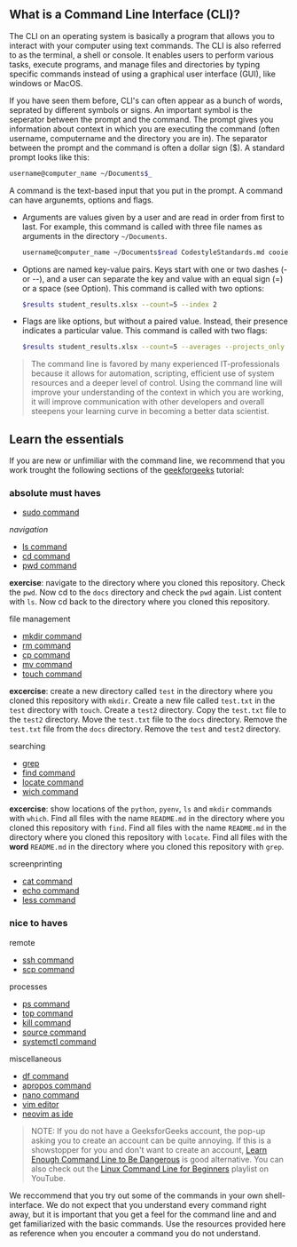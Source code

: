 ## What is a Command Line Interface (CLI)?

The CLI on an operating system is basically a program that allows you to interact with your computer using text commands. The CLI is also referred to as the terminal, a shell or console. It enables users to perform various tasks, execute programs, and manage files and directories by typing specific commands instead of using a graphical user interface (GUI), like windows or MacOS.

If you have seen them before, CLI's can often appear as a bunch of words, seprated by different symbols or signs. An important symbol is the seperator between the prompt and the command. The prompt gives you information about context in which you are executing the command (often username, computername and the directory you are in). The separator between the prompt and the command is often a dollar sign ($). A standard prompt looks like this:

```bash
username@computer_name ~/Documents$_
```

A command is the text-based input that you put in the prompt. A command can have argunemts, options and flags.

- Arguments are values given by a user and are read in order from first to
  last. For example, this command is called with three file names as arguments in the directory `~/Documents`.

  ```bash
  username@computer_name ~/Documents$read CodestyleStandards.md cooiecutter.md depencencies.md
  ```

- Options are named key-value pairs. Keys start with one or two dashes (- or --), and a user can separate the key and value with an equal sign (=) or a space (see Option). This command is called with two options:

  ```bash
  $results student_results.xlsx --count=5 --index 2
  ```

- Flags are like options, but without a paired value. Instead, their presence indicates a particular value. This command is called with two flags:

  ```bash
  $results student_results.xlsx --count=5 --averages --projects_only
  ```

> The command line is favored by many experienced IT-professionals because it allows for automation, scripting, efficient use of system resources and a deeper level of control. Using the command line will improve your understanding of the context in which you are working, it will improve communication with other developers and overall steepens your learning curve in becoming a better data scientist.

## Learn the essentials

If you are new or unfimiliar with the command line, we recommend that you work trought the following sections of the [geekforgeeks](https://www.geeksforgeeks.org/linux-commands/) tutorial:

### absolute must haves

- [sudo command](https://www.geeksforgeeks.org/sudo-command-in-linux-with-examples/)

*navigation*

- [ls command](https://www.geeksforgeeks.org/ls-command-in-linux/)
- [cd command](https://www.geeksforgeeks.org/cd-command-in-linux-with-examples/)
- [pwd command](https://www.geeksforgeeks.org/pwd-command-in-linux-with-examples/)

**exercise**: navigate to the directory where you cloned this repository. Check the `pwd`. Now cd to the `docs` directory and check the `pwd` again. List content with `ls`. Now cd back to the directory where you cloned this repository.

file management

- [mkdir command](https://www.geeksforgeeks.org/mkdir-command-in-linux-with-examples/)
- [rm command](https://www.geeksforgeeks.org/rm-command-linux-examples)
- [cp command](https://www.geeksforgeeks.org/cp-command-linux-examples/)
- [mv command](https://www.geeksforgeeks.org/mv-command-linux-examples/)
- [touch command](https://www.geeksforgeeks.org/touch-command-in-linux-with-examples/)

**excercise**: create a new directory called `test` in the directory where you cloned this repository with `mkdir`. Create a new file called `test.txt` in the `test` directory with `touch`. Create a `test2` directory. Copy the `test.txt` file to the `test2` directory. Move the `test.txt` file to the `docs` directory. Remove the `test.txt` file from the `docs` directory. Remove the `test` and `test2` directory.

searching

- [grep](https://www.geeksforgeeks.org/grep-command-in-unixlinux/)
- [find command](https://www.geeksforgeeks.org/find-command-in-linux-with-examples/)
- [locate command](https://www.geeksforgeeks.org/locate-command-in-linux-with-examples/?ref=lbp)
- [wich command](https://www.geeksforgeeks.org/which-command-in-linux-with-examples/)

**excercise**: show locations of the `python`, `pyenv`, `ls` and `mkdir` commands with `which`. Find all files with the name `README.md` in the directory where you cloned this repository with `find`. Find all files with the name `README.md` in the directory where you cloned this repository with `locate`. Find all files with the **word** `README.md` in the directory where you cloned this repository with `grep`.

screenprinting

- [cat command](https://www.geeksforgeeks.org/cat-command-in-linux-with-examples/)
- [echo command](https://www.geeksforgeeks.org/echo-command-in-linux-with-examples/)
- [less command](https://www.geeksforgeeks.org/less-command-linux-examples/)

### nice to haves

remote

- [ssh command](https://www.geeksforgeeks.org/ssh-command-in-linux-with-examples/)
- [scp command](https://www.geeksforgeeks.org/scp-command-in-linux-with-examples/)

processes

- [ps command](https://www.geeksforgeeks.org/ps-command-in-linux-with-examples/)
- [top command](https://www.geeksforgeeks.org/top-command-in-linux-with-examples/)
- [kill command](https://www.geeksforgeeks.org/kill-command-in-linux-with-examples/)
- [source command](https://www.geeksforgeeks.org/source-command-in-linux-with-examples/)
- [systemctl command](https://www.geeksforgeeks.org/start-stop-restart-services-using-systemctl-in-linux/)

miscellaneous

- [df command](https://www.geeksforgeeks.org/df-command-in-linux-with-examples/)
- [apropos command](https://www.geeksforgeeks.org/apropos-command-in-linux-with-examples/)
- [nano command](https://www.geeksforgeeks.org/nano-text-editor-in-linux/)
- [vim editor](https://www.geeksforgeeks.org/nano-vs-vim-editor-whats-the-difference-between-nano-and-vim-editors/)
- [neovim as ide](https://www.youtube.com/watch?v=stqUbv-5u2s)

> NOTE: If you do not have a GeeksforGeeks account, the pop-up asking you to create an account can be quite annoying. If this is a showstopper for you and don't want to create an account, [Learn Enough Command Line to Be Dangerous](https://www.learnenough.com/command-line-tutorial) is good alternative. You can also check out the [Linux Command Line for Beginners](https://www.youtube.com/playlist?list=PLS1QulWo1RIb9WVQGJ_vh-RQusbZgO_As) playlist on YouTube.

We reccommend that you try out some of the commands in your own shell-interface. We do not expect that you understand every command right away, but it is important that you get a feel for the command line and and get familiarized with the basic commands. Use the resources provided here as reference when you encouter a command you do not understand.
